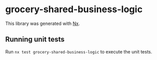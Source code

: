 # grocery-shared-business-logic

This library was generated with [Nx](https://nx.dev).

## Running unit tests

Run `nx test grocery-shared-business-logic` to execute the unit tests.
